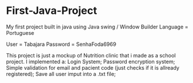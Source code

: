 # First-Java-Project
My first project built in java using Java swing / Window Builder
Language = Portuguese

User = Tabajara
Password = SenhaFoda6969


This project is just a mockup of Nutrition clinic that i made as a school project.
I implemented a: 
Login System; 
Password encryption system;
Simple validation for email and pacient code (just checks if it is allready registered);
Save all user imput into a .txt file;
